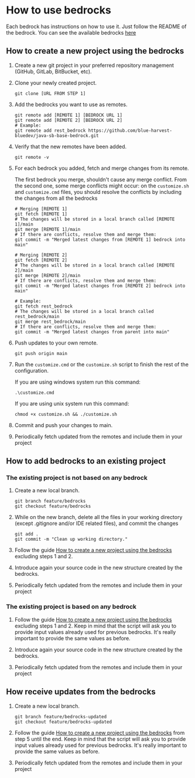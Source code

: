 # How to use bedrocks

Each bedrock has instructions on how to use it. Just follow the README of the bedrock.
You can see the available bedrocks [here](AVAILABLE_BEDROCKS.md)

## How to create a new project using the bedrocks

1. Create a new git project in your preferred repository management (GitHub, GitLab, BitBucket, etc).

2. Clone your newly created project.
    ```shell script
    git clone [URL FROM STEP 1]
    ```

3. Add the bedrocks you want to use as remotes.

    ```shell script
    git remote add [REMOTE 1] [BEDROCK URL 1]
    git remote add [REMOTE 2] [BEDROCK URL 2]
    # Example:
    git remote add rest_bedrock https://github.com/blue-harvest-bluedev/java-sb-base-bedrock.git
    ```

4. Verify that the new remotes have been added.

    ```shell script
    git remote -v
    ```
   
5. For each bedrock you added, fetch and merge changes from its remote. 

    The first bedrock you merge, shouldn't cause any merge conflict. 
    From the second one, some merge conflicts might occur: on the `customize.sh` and `customize.cmd` files,
    you should resolve the conflicts by including the changes from all the bedrocks

    ```shell script
    # Merging [REMOTE 1]
    git fetch [REMOTE 1]
    # The changes will be stored in a local branch called [REMOTE 1]/main
    git merge [REMOTE 1]/main
    # If there are conflicts, resolve them and merge them:
    git commit -m "Merged latest changes from [REMOTE 1] bedrock into main"
    
    # Merging [REMOTE 2]
    git fetch [REMOTE 2]
    # The changes will be stored in a local branch called [REMOTE 2]/main
    git merge [REMOTE 2]/main
    # If there are conflicts, resolve them and merge them:
    git commit -m "Merged latest changes from [REMOTE 2] bedrock into main"
    
    # Example:
    git fetch rest_bedrock
    # The changes will be stored in a local branch called rest_bedrock/main
    git merge rest_bedrock/main
    # If there are conflicts, resolve them and merge them:
    git commit -m "Merged latest changes from parent into main"
    ```
   
6. Push updates to your own remote.
    ```shell script
    git push origin main
    ```
   
7. Run the `customize.cmd` or the `customize.sh` script to finish the rest of the configuration.

   If you are using windows system run this command:

   ```shell script
   .\customize.cmd
    ```
   If you are using unix system run this command:

   ```shell script
   chmod +x customize.sh && ./customize.sh 
   ```

8. Commit and push your changes to main.

9. Periodically fetch updated from the remotes and include them in your project

## How to add bedrocks to an existing project

### The existing project is not based on any bedrock

1. Create a new local branch.
    ```shell script
    git branch feature/bedrocks
    git checkout feature/bedrocks
    ```

2. While on the new branch, delete all the files in your working directory (except .gitignore and/or IDE related files), and commit the changes
    ```shell script
    git add .
    git commit -m "Clean up working directory."
    ```

3. Follow the guide [How to create a new project using the bedrocks](#how-to-create-a-new-project-using-the-bedrocks) excluding steps 1 and 2.

4. Introduce again your source code in the new structure created by the bedrocks.

5. Periodically fetch updated from the remotes and include them in your project

### The existing project is based on any bedrock

1. Follow the guide [How to create a new project using the bedrocks](#how-to-create-a-new-project-using-the-bedrocks) excluding steps 1 and 2. 
Keep in mind that the script will ask you to provide input values already used for previous bedrocks.
It's really important to provide the same values as before.

2. Introduce again your source code in the new structure created by the bedrocks.

3. Periodically fetch updated from the remotes and include them in your project

## How receive updates from the bedrocks

1. Create a new local branch.
    ```shell script
    git branch feature/bedrocks-updated
    git checkout feature/bedrocks-updated
    ```
   
2. Follow the guide [How to create a new project using the bedrocks](#how-to-create-a-new-project-using-the-bedrocks) from step 5 until the end.
Keep in mind that the script will ask you to provide input values already used for previous bedrocks.
It's really important to provide the same values as before.

3. Periodically fetch updated from the remotes and include them in your project
